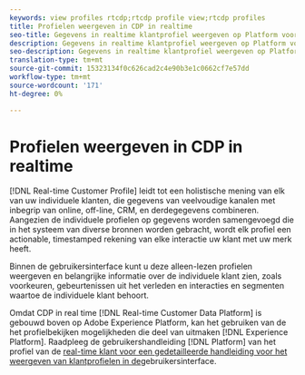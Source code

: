 ```yaml
---
keywords: view profiles rtcdp;rtcdp profile view;rtcdp profiles
title: Profielen weergeven in CDP in realtime
seo-title: Gegevens in realtime klantprofiel weergeven op Platform voor realtime klantgegevens
description: Gegevens in realtime klantprofiel weergeven op Platform voor realtime klantgegevens
seo-description: Gegevens in realtime klantprofiel weergeven op Platform voor realtime klantgegevens
translation-type: tm+mt
source-git-commit: 15323134f0c626cad2c4e90b3e1c0662cf7e57dd
workflow-type: tm+mt
source-wordcount: '171'
ht-degree: 0%

---
```



# Profielen weergeven in CDP in realtime

[!DNL Real-time Customer Profile] leidt tot een holistische mening van elk van uw individuele klanten, die gegevens van veelvoudige kanalen met inbegrip van online, off-line, CRM, en derdegegevens combineren. Aangezien de individuele profielen op gegevens worden samengevoegd die in het systeem van diverse bronnen worden gebracht, wordt elk profiel een actionable, timestamped rekening van elke interactie uw klant met uw merk heeft.

Binnen de gebruikersinterface kunt u deze alleen-lezen profielen weergeven en belangrijke informatie over de individuele klant zien, zoals voorkeuren, gebeurtenissen uit het verleden en interacties en segmenten waartoe de individuele klant behoort.

Omdat CDP in real time [!DNL Real-time Customer Data Platform] is gebouwd boven op Adobe Experience Platform, kan het gebruiken van de het profielbekijken mogelijkheden die deel van uitmaken [!DNL Experience Platform]. Raadpleeg de gebruikershandleiding [!DNL Platform] van het profiel van de [real-time klant voor een gedetailleerde handleiding voor het weergeven van klantprofielen in de](../../profile/ui/user-guide.md)gebruikersinterface.